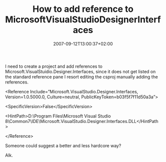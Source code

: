 ﻿---
title: "How to add reference to MicrosoftVisualStudioDesignerInterfaces"
description: ""
date: 2007-09-12T13:00:37+02:00
draft: false
tags: [General]
categories: [General]
---
I need to create a project and add references to Microsoft.VisualStuidio.Designer.Interfaces, since it does not get listed on the standard reference pane I resort editing the csproj manually adding the references.

&lt;Reference Include=”Microsoft.VisualStudio.Designer.Interfaces, Version=1.0.5000.0, Culture=neutral, PublicKeyToken=b03f5f7f11d50a3a”&gt;

&lt;SpecificVersion&gt;False&lt;/SpecificVersion&gt;

&lt;HintPath&gt;D:\Program Files\Microsoft Visual Studio 8\Common7\IDE\Microsoft.VisualStudio.Designer.Interfaces.DLL&lt;/HintPath&gt;

&lt;/Reference&gt;

Someone could suggest a better and less hardcore way?

Alk.
